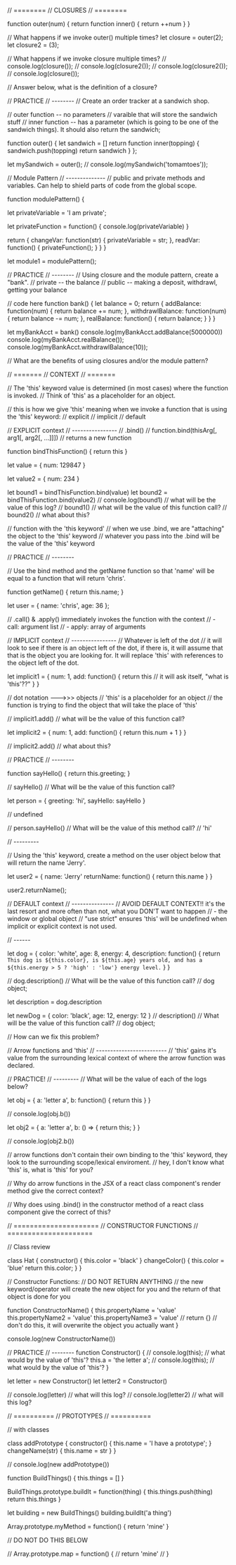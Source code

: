  // ========
// CLOSURES
// ========

function outer(num) {
  return function inner() {
    return ++num
  }
}

// What happens if we invoke outer() multiple times?
let closure = outer(2);
let closure2 = (3);

// What happens if we invoke closure multiple times?
// console.log(closure());
// console.log(closure2());
// console.log(closure2());
// console.log(closure());


// Answer below, what is the definition of a closure?

// PRACTICE
// -------- 
// Create an order tracker at a sandwich shop.

// outer function -- no parameters
// varaible that will store the sandwich stuff
// inner function -- has a parameter (which is going to be one of the sandwich things). It should also return the sandwich;

function outer() {
  let sandwich = []
  return function inner(topping) {
    sandwich.push(topping)
    return sandwich
  }
};

let mySandwich = outer();
// console.log(mySandwich('tomamtoes'));

// Module Pattern
// -------------- 
// public and private methods and variables. Can help to shield parts of code from the global scope.


function modulePattern() {
  
  let privateVariable = 'I am private';
  
  let privateFunction = function() {
    console.log(privateVariable)
  }
  
  return {
    changeVar: function(str) {
      privateVariable = str;
    },
    readVar: function() {
      privateFunction();
    }
  }
}

let module1 = modulePattern();


// PRACTICE
// -------- 
// Using closure and the module pattern, create a "bank".
// private -- the balance
// public -- making a deposit, withdrawl, getting your balance

// code here
function bank() {
  let balance = 0;
  return {
    addBalance: function(num) {
      return balance += num;
    },
    withdrawlBalance: function(num) {
      return balance -= num;
    },
    realBalance: function() {
      return balance;
    }
  }
}

let myBankAcct = bank()
console.log(myBankAcct.addBalance(5000000))
console.log(myBankAcct.realBalance());
console.log(myBankAcct.withdrawlBalance(10));


// What are the benefits of using closures and/or the module pattern?

// =======
// CONTEXT
// =======

// The 'this' keyword value is determined (in most cases) where the function is invoked.
// Think of 'this' as a placeholder for an object.

// this is how we give 'this' meaning when we invoke a function that is using the 'this' keyword:
// explicit 
// implicit
// default 

// EXPLICIT context
// ----------------
// .bind()
// function.bind(thisArg[, arg1[, arg2[, ...]]])
// returns a new function 

function bindThisFunction() {
  return this
}

let value = {
  num: 129847
}

let value2 = {
  num: 234
}

let bound1 = bindThisFunction.bind(value)
let bound2 = bindThisFunction.bind(value2)
// console.log(bound1) // what will be the value of this log?
// bound1() // what will be the value of this function call?
// bound2() // what about this?

// function with the 'this keyword'
// when we use .bind, we are "attaching" the object to the 'this' keyword
// whatever you pass into the .bind will be the value of the 'this' keyword


// PRACTICE
// -------- 

// Use the bind method and the getName function so that 'name' will be equal to a function that will return 'chris'.

function getName() {
  return this.name;
}

let user = {
  name: 'chris',
  age: 36
};


// .call() & .apply() immediately invokes the function with the context
// - call: argument list 
// - apply: array of arguments


// IMPLICIT context
// ----------------
// Whatever is left of the dot 
// it will look to see if there is an object left of the dot, if there is, it will assume that that is the object you are looking for. It will replace 'this' with references to the object left of the dot.

let implicit1 = {
  num: 1,
  add: function() {
    return this // it will ask itself, "what is 'this'??"
  }
}

// dot notation --->>> objects
// 'this' is a placeholder for an object 
// the function is trying to find the object that will take the place of 'this'

// implicit1.add() // what will be the value of this function call?


let implicit2 = {
  num: 1,
  add: function() {
    return this.num + 1
  }
}

// implicit2.add() // what about this?

// PRACTICE
// -------- 

function sayHello() {
  return this.greeting;
}

// sayHello() // What will be the value of this function call?

let person = {
  greeting: 'hi',
  sayHello: sayHello
}

// undefined

// person.sayHello() // What will be the value of this method call?
// 'hi'

// ---------

// Using the 'this' keyword, create a method on the user object below that will return the name 'Jerry'.

let user2 = {
  name: 'Jerry'
  returnName: function() {
    return this.name
  }
}

user2.returnName();


// DEFAULT context 
// ---------------
// AVOID DEFAULT CONTEXT!! it's the last resort and more often than not, what you DON'T want to happen 
// - the window or global object
// "use strict" ensures 'this' will be undefined when implicit or explicit context is not used.

// ------ 

let dog = {
  color: 'white',
  age: 8,
  energy: 4,
  description: function() {
    return `This dog is ${this.color}, is ${this.age} years old, and has a ${this.energy > 5 ? 'high' : 'low'} energy level.`
  }
}

// dog.description() // What will be the value of this function call?
// dog object;

let description = dog.description

let newDog = {
  color: 'black',
  age: 12,
  energy: 12
}
// description() // What will be the value of this function call?
// dog object;


// How can we fix this problem?


// Arrow functions and 'this'
// -------------------------
// 'this' gains it's value from the surrounding lexical context of where the arrow function was declared.


// PRACTICE!
// ---------
// What will be the value of each of the logs below?

let obj = {
  a: 'letter a',
  b: function() {
    return this
  }
}

// console.log(obj.b())


let obj2 = {
  a: 'letter a',
  b: () => {
    return this;
  }
}

// console.log(obj2.b())

// arrow functions don't contain their own binding to the 'this' keyword, they look to the surrounding scope/lexical enviroment. 
// hey, I don't know what 'this' is, what is 'this' for you?

// Why do arrow functions in the JSX of a react class component's render method give the correct context?

// Why does using .bind() in the constructor method of a react class component give the correct of this?

// =====================
// CONSTRUCTOR FUNCTIONS 
// =====================

// Class review 

class Hat {
  constructor() {
    this.color = 'black'
  }
  changeColor() {
    this.color = 'blue'
    return this.color;
  }
}

// Constructor Functions:
// DO NOT RETURN ANYTHING
// the new keyword/operator will create the new object for you and the return of that object is done for you 

function ConstructorName() {
  this.propertyName = 'value'
  this.propertyName2 = 'value'
  this.propertyName3 = 'value'
  // return {} // don't do this, it will overwrite the object you actually want
}

console.log(new ConstructorName())


// PRACTICE 
// -------- 
function Constructor() {
  // console.log(this); // what would by the value of 'this'?
  this.a = 'the letter a';
  // console.log(this); // what would by the value of 'this'?
}

let letter = new Constructor()
let letter2 = Constructor()

// console.log(letter) // what will this log?
// console.log(letter2) // what will this log?


// ==========
// PROTOTYPES 
// ==========


// with classes

class addPrototype {
  constructor() {
    this.name = 'I have a prototype';
  }
  changeName(str) {
    this.name = str
  }
}

// console.log(new addPrototype())

function BuildThings() {
  this.things = []
}

BuildThings.prototype.buildIt = function(thing) {
  this.things.push(thing)
  return this.things
}

let building = new BuildThings()
building.buildIt('a thing')


Array.prototype.myMethod = function() {
  return 'mine'
}

// DO NOT DO THIS BELOW 

// Array.prototype.map = function() {
//   return 'mine'
// }
